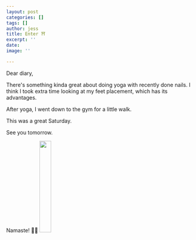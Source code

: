 ```yaml
---
layout: post
categories: []
tags: []
author: jess
title: Enter ⛩
excerpt: ''
date: 
image: ''

---
```

Dear diary,

There's something kinda great about doing yoga with recently done nails. I think I took extra time looking at my feet placement, which has its advantages.

After yoga, I went down to the gym for a little walk.

This was a great Saturday.

See you tomorrow.

Namaste! 🧘‍♀️ <img width="25%" height="25%" src="{{site.url}}{{site.baseurl}}/assets/images/jess-signature.gif">
